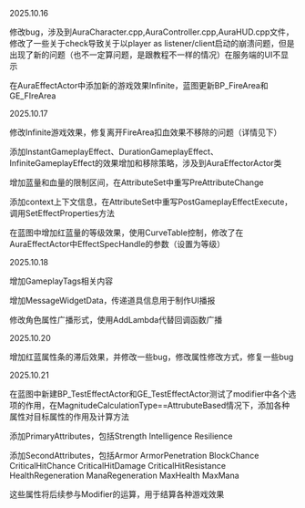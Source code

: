 2025.10.16



修改bug，涉及到AuraCharacter.cpp,AuraController.cpp,AuraHUD.cpp文件，修改了一些关于check导致关于以player as listener/client启动的崩溃问题，但是出现了新的问题（也不一定算问题，是跟教程不一样的情况）在服务端的UI不显示

在AuraEffectActor中添加新的游戏效果Infinite，蓝图更新BP_FireArea和GE_FIreArea



2025.10.17

修改Infinite游戏效果，修复离开FireArea扣血效果不移除的问题（详情见下）

添加InstantGameplayEffect、DurationGameplayEffect、InfiniteGameplayEffect的效果增加和移除策略，涉及到AuraEffectorActor类

增加蓝量和血量的限制区间，在AttributeSet中重写PreAttributeChange

添加context上下文信息，在AttributeSet中重写PostGameplayEffectExecute，调用SetEffectProperties方法

在蓝图中增加红蓝量的等级效果，使用CurveTable控制，修改了在AuraEffectActor中EffectSpecHandle的参数（设置为等级）





2025.10.18

增加GameplayTags相关内容

增加MessageWidgetData，传递道具信息用于制作UI播报

修改角色属性广播形式，使用AddLambda代替回调函数广播



2025.10.20



增加红蓝属性条的滞后效果，并修改一些bug，修改属性修改方式，修复一些bug



2025.10.21

在蓝图中新建BP_TestEffectActor和GE_TestEffectActor测试了modifier中各个选项的作用，在MagnitudeCalculationType==AttrubuteBased情况下，添加各种属性对目标属性的作用及计算方法

添加PrimaryAttributes，包括Strength Intelligence Resilience

添加SecondAttributes，包括Armor ArmorPenetration BlockChance CriticalHitChance  CriticalHitDamage  CriticalHitResistance  HealthRegeneration  ManaRegeneration  MaxHealth  MaxMana

 这些属性将后续参与Modifier的运算，用于结算各种游戏效果
